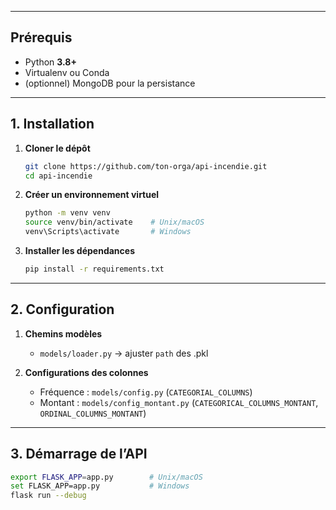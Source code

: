 
---

## Prérequis

- Python **3.8+**  
- Virtualenv ou Conda  
- (optionnel) MongoDB pour la persistance  

---

## 1. Installation

1. **Cloner le dépôt**  
    ```bash
    git clone https://github.com/ton-orga/api-incendie.git
    cd api-incendie
    ```

2. **Créer un environnement virtuel**  
    ```bash
    python -m venv venv
    source venv/bin/activate    # Unix/macOS
    venv\Scripts\activate       # Windows
    ```

3. **Installer les dépendances**  
    ```bash
    pip install -r requirements.txt
    ```

---

## 2. Configuration

1. **Chemins modèles**  
   - `models/loader.py` → ajuster `path` des .pkl

2. **Configurations des colonnes**  
   - Fréquence : `models/config.py` (`CATEGORIAL_COLUMNS`)  
   - Montant   : `models/config_montant.py` (`CATEGORICAL_COLUMNS_MONTANT`, `ORDINAL_COLUMNS_MONTANT`)

---

## 3. Démarrage de l’API

```bash
export FLASK_APP=app.py        # Unix/macOS
set FLASK_APP=app.py           # Windows
flask run --debug
